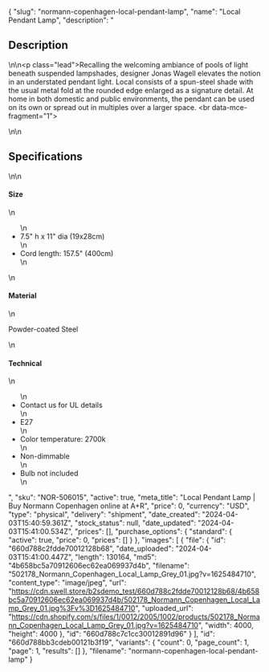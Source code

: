 {
  "slug": "normann-copenhagen-local-pendant-lamp",
  "name": "Local Pendant Lamp",
  "description": "<h2>Description</h2>\n<!-- split -->\n<p class=\"lead\">Recalling the welcoming ambiance of pools of light beneath suspended lampshades, designer Jonas Wagell elevates the notion in an understated pendant light. Local consists of a spun-steel shade with the usual metal fold at the rounded edge enlarged as a signature detail. At home in both domestic and public environments, the pendant can be used on its own or spread out in multiples over a larger space. <br data-mce-fragment=\"1\"></p>\n<!-- split -->\n<h2>Specifications</h2>\n<!-- split -->\n<h4>Size</h4>\n<ul>\n<li>7.5\" h x 11\" dia (19x28cm)</li>\n<li>Cord length: 157.5\" (400cm)</li>\n</ul>\n<h4>Material</h4>\n<p>Powder-coated Steel</p>\n<h4>Technical</h4>\n<ul>\n<li>Contact us for UL details</li>\n<li>E27</li>\n<li>Color temperature: 2700k</li>\n<li>Non-dimmable</li>\n<li>Bulb not included</li>\n</ul>",
  "sku": "NOR-506015",
  "active": true,
  "meta_title": "Local Pendant Lamp | Buy Normann Copenhagen online at A+R",
  "price": 0,
  "currency": "USD",
  "type": "physical",
  "delivery": "shipment",
  "date_created": "2024-04-03T15:40:59.361Z",
  "stock_status": null,
  "date_updated": "2024-04-03T15:41:00.534Z",
  "prices": [],
  "purchase_options": {
    "standard": {
      "active": true,
      "price": 0,
      "prices": []
    }
  },
  "images": [
    {
      "file": {
        "id": "660d788c2fdde70012128b68",
        "date_uploaded": "2024-04-03T15:41:00.447Z",
        "length": 130164,
        "md5": "4b658bc5a70912606ec62ea069937d4b",
        "filename": "502178_Normann_Copenhagen_Local_Lamp_Grey_01.jpg?v=1625484710",
        "content_type": "image/jpeg",
        "url": "https://cdn.swell.store/b2sdemo_test/660d788c2fdde70012128b68/4b658bc5a70912606ec62ea069937d4b/502178_Normann_Copenhagen_Local_Lamp_Grey_01.jpg%3Fv%3D1625484710",
        "uploaded_url": "https://cdn.shopify.com/s/files/1/0012/2005/1002/products/502178_Normann_Copenhagen_Local_Lamp_Grey_01.jpg?v=1625484710",
        "width": 4000,
        "height": 4000
      },
      "id": "660d788c7c1cc30012891d96"
    }
  ],
  "id": "660d788bb3cdeb00121b3f19",
  "variants": {
    "count": 0,
    "page_count": 1,
    "page": 1,
    "results": []
  },
  "filename": "normann-copenhagen-local-pendant-lamp"
}